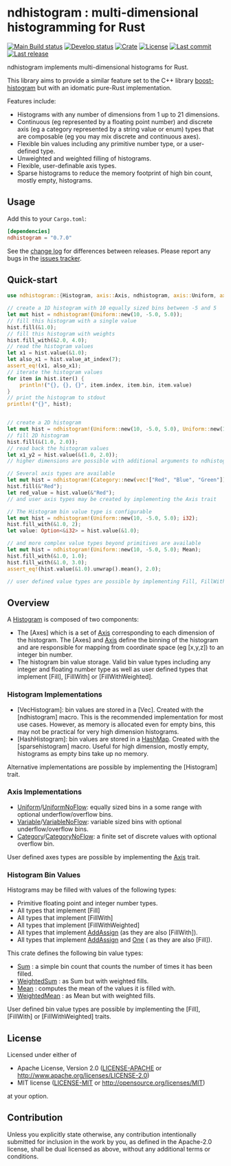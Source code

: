 # ndhistogram : multi-dimensional histogramming for Rust

[![Main Build status](https://img.shields.io/github/workflow/status/davehadley/ndhistogram/ci/main?label=main)](https://github.com/davehadley/ndhistogram)
[![Develop status](https://img.shields.io/github/workflow/status/davehadley/ndhistogram/ci/main?label=develop)](https://github.com/davehadley/ndhistogram)
[![Crate](https://img.shields.io/crates/v/ndhistogram.svg)](https://crates.io/crates/ndhistogram)
[![License](https://img.shields.io/crates/l/ndhistogram)](https://crates.io/crates/ndhistogram)
[![Last commit](https://img.shields.io/github/last-commit/davehadley/ndhistogram/develop)](https://github.com/davehadley/ndhistogram)
[![Last release](https://img.shields.io/github/release-date/davehadley/ndhistogram)](https://crates.io/crates/ndhistogram)

<!-- cargo-sync-readme start -->

ndhistogram implements multi-dimensional histograms for Rust.

This library aims to provide a similar feature set to the C++ library
[boost-histogram](https://www.boost.org/doc/libs/1_75_0/libs/histogram)
but with an idomatic pure-Rust implementation.

Features include:
- Histograms with any number of dimensions from 1 up to 21 dimensions.
- Continuous (eg represented by a floating point number) and discrete axis (eg a category represented by a string value or enum) types that are composable (eg you may mix discrete and continuous axes).
- Flexible bin values including any primitive number type, or a user-defined type.
- Unweighted and weighted filling of histograms.
- Flexible, user-definable axis types.
- Sparse histograms to reduce the memory footprint of high bin count, mostly empty, histograms.


## Usage

Add this to your `Cargo.toml`:

```toml
[dependencies]
ndhistogram = "0.7.0"
```

See the [change log](https://github.com/davehadley/ndhistogram/blob/main/ndhistogram/CHANGELOG.md)
for differences between releases.
Please report any bugs in the [issues tracker](https://github.com/davehadley/ndhistogram/issues).

## Quick-start

```rust
use ndhistogram::{Histogram, axis::Axis, ndhistogram, axis::Uniform, axis::Category, value::Mean};

// create a 1D histogram with 10 equally sized bins between -5 and 5
let mut hist = ndhistogram!(Uniform::new(10, -5.0, 5.0));
// fill this histogram with a single value
hist.fill(&1.0);
// fill this histogram with weights
hist.fill_with(&2.0, 4.0);
// read the histogram values
let x1 = hist.value(&1.0);
let also_x1 = hist.value_at_index(7);
assert_eq!(x1, also_x1);
// iterate the histogram values
for item in hist.iter() {
    println!("{}, {}, {}", item.index, item.bin, item.value)
}
// print the histogram to stdout
println!("{}", hist);


// create a 2D histogram
let mut hist = ndhistogram!(Uniform::new(10, -5.0, 5.0), Uniform::new(10, -5.0, 5.0));
// fill 2D histogram
hist.fill(&(1.0, 2.0));
// read back the histogram values
let x1_y2 = hist.value(&(1.0, 2.0));
// higher dimensions are possible with additional arguments to ndhistogram

// Several axis types are available
let mut hist = ndhistogram!(Category::new(vec!["Red", "Blue", "Green"]));
hist.fill(&"Red");
let red_value = hist.value(&"Red");
// and user axis types may be created by implementing the Axis trait

// The Histogram bin value type is configurable
let mut hist = ndhistogram!(Uniform::new(10, -5.0, 5.0); i32);
hist.fill_with(&1.0, 2);
let value: Option<&i32> = hist.value(&1.0);

// and more complex value types beyond primitives are available
let mut hist = ndhistogram!(Uniform::new(10, -5.0, 5.0); Mean);
hist.fill_with(&1.0, 1.0);
hist.fill_with(&1.0, 3.0);
assert_eq!(hist.value(&1.0).unwrap().mean(), 2.0);

// user defined value types are possible by implementing Fill, FillWith or FillWithWeighted traits

```

## Overview

A [Histogram](Histogram) is composed of two components:
- The [Axes] which is a set of [Axis](axis::Axis) corresponding to each dimension of the histogram.
The [Axes] and [Axis](axis::Axis) define the binning of the histogram and are responsible for mapping from coordinate space (eg \[x,y,z\]) to an integer bin number.
- The histogram bin value storage. Valid bin value types including any integer and floating number type as well as user defined types that implement [Fill], [FillWith] or [FillWithWeighted].

### Histogram Implementations

- [VecHistogram]: bin values are stored in a [Vec].
Created with the [ndhistogram] macro.
This is the recommended implementation for most use cases.
However, as memory is allocated even for empty bins,
this may not be practical for very high dimension histograms.
- [HashHistogram]: bin values are stored in a [HashMap](std::collections::HashMap).
Created with the [sparsehistogram] macro.
Useful for high dimension, mostly empty, histograms as empty bins
take up no memory.

Alternative implementations are possible by implementing the [Histogram] trait.

### Axis Implementations

- [Uniform](axis::Uniform)/[UniformNoFlow](axis::UniformNoFlow): equally sized bins in a some range with optional underflow/overflow bins.
- [Variable](axis::Variable)/[VariableNoFlow](axis::VariableNoFlow): variable sized bins with optional underflow/overflow bins.
- [Category](axis::Category)/[CategoryNoFlow](axis::CategoryNoFlow): a finite set of discrete values with optional overflow bin.

User defined axes types are possible by implementing the [Axis](axis::Axis) trait.

### Histogram Bin Values

Histograms may be filled with values of the following types:

- Primitive floating point and integer number types.
- All types that implement [Fill]
- All types that implement [FillWith]
- All types that implement [FillWithWeighted]
- All types that implement [AddAssign](std::ops::AddAssign) (as they are also [FillWith]).
- All types that implement [AddAssign](std::ops::AddAssign) and [One](num_traits::One) ( as they are also [Fill]).

This crate defines the following bin value types:

- [Sum](value::Sum) : a simple bin count that counts the number of times it has been filled.
- [WeightedSum](value::WeightedSum) : as Sum but with weighted fills.
- [Mean](value::Mean) : computes the mean of the values it is filled with.
- [WeightedMean](value::WeightedMean) : as Mean but with weighted fills.

User defined bin value types are possible by implementing the [Fill], [FillWith] or [FillWithWeighted] traits.

<!-- cargo-sync-readme end -->

## License

Licensed under either of

 * Apache License, Version 2.0
   ([LICENSE-APACHE](LICENSE-APACHE) or http://www.apache.org/licenses/LICENSE-2.0)
 * MIT license
   ([LICENSE-MIT](LICENSE-MIT) or http://opensource.org/licenses/MIT)

at your option.

## Contribution

Unless you explicitly state otherwise, any contribution intentionally submitted
for inclusion in the work by you, as defined in the Apache-2.0 license, shall be
dual licensed as above, without any additional terms or conditions.
